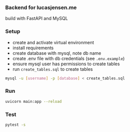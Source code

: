 ### Backend for lucasjensen.me

build with FastAPI and MySQL

### Setup

- create and activate virtual environment
- install requirements
- create database with mysql, note db name
- create .env file with db credentials (see `.env.example`)
- ensure mysql user has permissions to create tables
- run `create_tables.sql` to create tables

```bash
mysql -u [username] -p [database] < create_tables.sql
```

### Run

```bash
uvicorn main:app --reload
```

### Test

```bash
pytest -s
```
